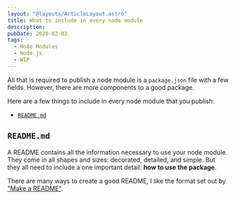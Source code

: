 ```yaml
---
layout: "@layouts/ArticleLayout.astro"
title: What to include in every node module
description:
pubDate: 2020-02-03
tags:
  - Node Modules
  - Node.js
  - WIP
---
```


All that is required to publish a node module is a `package.json` file with a few fields. However, there are more components to a good package.

Here are a few things to include in every node module that you publish:

- [`README.md`](#readmemd)

## `README.md`

A README contains all the information necessary to use your node module. They come in all shapes and sizes: decorated, detailed, and simple. But they all need to include a one important detail: **how to use the package**.

There are many ways to create a good README, I like the format set out by ["Make a README"](https://www.makeareadme.com/).

